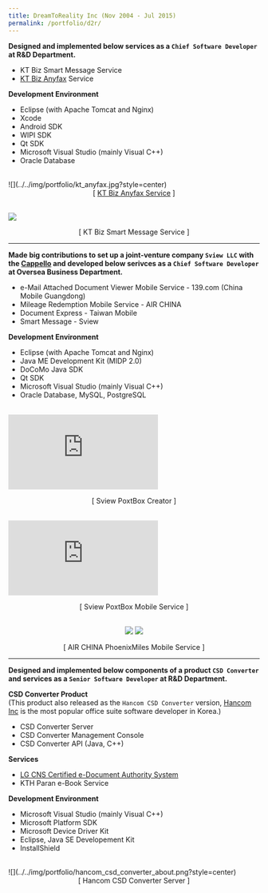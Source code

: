 ```yaml
---
title: DreamToReality Inc (Nov 2004 - Jul 2015)
permalink: /portfolio/d2r/
---
```


<link rel="stylesheet" href="../../css/util.css">

**Designed and implemented below services as a `Chief Software Developer` at R&D Department.**

* KT Biz Smart Message Service
* [KT Biz Anyfax](https://www.anyfax.co.kr/) Service

**Development Environment**

* Eclipse (with Apache Tomcat and Nginx)
* Xcode
* Android SDK
* WIPI SDK
* Qt SDK
* Microsoft Visual Studio (mainly Visual C++)
* Oracle Database

<br/>
![](../../img/portfolio/kt_anyfax.jpg?style=center)
<center>[ <a href="https://www.anyfax.co.kr/">KT Biz Anyfax Service</a> ]</center>
<br/>

![](../../img/portfolio/d2r_csd_mobile.png?style=center)
<center>[ KT Biz Smart Message Service ]</center>

---

**Made big contributions to set up a joint-venture company `Sview LLC` with the [Cappello](http://www.cappellocorp.com/) and developed below serivces as a `Chief Software Developer` at Oversea Business Department.**

* e-Mail Attached Document Viewer Mobile Service - 139.com (China Mobile Guangdong)
* Mileage Redemption Mobile Service - AIR CHINA
* Document Express - Taiwan Mobile
* Smart Message - Sview

**Development Environment**

* Eclipse (with Apache Tomcat and Nginx)
* Java ME Development Kit (MIDP 2.0)
* DoCoMo Java SDK
* Qt SDK
* Microsoft Visual Studio (mainly Visual C++)
* Oracle Database, MySQL, PostgreSQL

<br/>
<div class="youtube-container">
    <iframe frameborder="0" allowfullscreen src="https://www.youtube.com/embed/IJW_GNIKGzU"></iframe>
</div>
<p align="center">[ Sview PoxtBox Creator ]</p>
<br/>

<div class="youtube-container">
    <iframe frameborder="0" allowfullscreen src="https://www.youtube.com/embed/UlIihwR3RQ8"></iframe>
</div>
<p align="center">[ Sview PoxtBox Mobile Service ]</p>
<br/>

<div align="center">
	<div style="display:inline-block">
		<img src="../../img/portfolio/airchina_mobileapp_1.png"/>
	</div>
	<div style="display:inline-block">
		<img src="../../img/portfolio/airchina_mobileapp_2.png"/>
	</div>
	<p>[ AIR CHINA PhoenixMiles Mobile Service ]</p>
</div>

---

**Designed and implemented below components of a product `CSD Converter` and services as a `Senior Software Developer` at R&D Department.**

**CSD Converter Product** <br/>
(This product also released as the `Hancom CSD Converter` version, [Hancom Inc](http://www.hancom.com) is the most popular office suite software developer in Korea.)
* CSD Converter Server
* CSD Converter Management Console
* CSD Converter API (Java, C++)

**Services**
* [LG CNS Certified e-Document Authority System](https://docubank.lgcns.com/)
* KTH Paran e-Book Service

**Development Environment**

* Microsoft Visual Studio (mainly Visual C++)
* Microsoft Platform SDK
* Microsoft Device Driver Kit
* Eclipse, Java SE Developement Kit
* InstallShield

<br/>
![](../../img/portfolio/hancom_csd_converter_about.png?style=center)
<center>[ Hancom CSD Converter Server ]</center>

